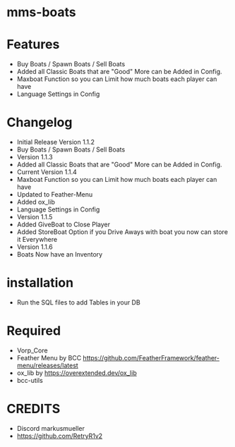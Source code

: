 # mms-boats 

# Features
 
- Buy Boats / Spawn Boats / Sell Boats 
- Added all Classic Boats that are "Good" More can be Added in Config.
- Maxboat Function so you can Limit how much boats each player can have
- Language Settings in Config


# Changelog
- Initial Release Version 1.1.2
- Buy Boats / Spawn Boats / Sell Boats
- Version 1.1.3
- Added all Classic Boats that are "Good" More can be Added in Config.
- Current Version 1.1.4
- Maxboat Function so you can Limit how much boats each player can have
- Updated to Feather-Menu
- Added ox_lib
- Language Settings in Config
- Version 1.1.5
- Added GiveBoat to Close Player
- Added StoreBoat Option if you Drive Aways with boat you now can store it Everywhere
- Version 1.1.6
- Boats Now have an Inventory

# installation 

- Run the SQL files to add Tables in your DB

# Required
- Vorp_Core 
- Feather Menu by BCC https://github.com/FeatherFramework/feather-menu/releases/latest
- ox_lib by https://overextended.dev/ox_lib
- bcc-utils

# CREDITS
- Discord markusmueller 
- https://github.com/RetryR1v2 